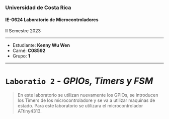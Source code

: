 ### Universidad de Costa Rica
#### IE-0624 Laboratorio de Microcontroladores

II Semestre 2023

---

* Estudiante: **Kenny Wu Wen**
* Carné: **C08592**
* Grupo: **1**

---

# `Laboratio 2` - *GPIOs, Timers y FSM*

> En este laboratorio se utilizan nuevamente los GPIOs, se introducen los Timers de los microcontroladore y se va a utilizar maquinas de estado. Para este laboratorio se utilizara el microcontrolador ATtiny4313.
